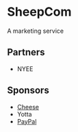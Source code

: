 # SheepCom
A marketing service 

## Partners
- NYEE

## Sponsors
- [Cheese](https://link.earncheese.com/valF/9123ede8)
- Yotta
- [PayPal](https://www.paypal.com/us/webapps/mpp/offers)
